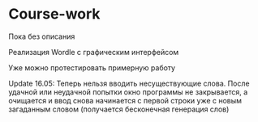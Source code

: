 # Course-work
Пока без описания

Реализация Wordle с графическим интерфейсом

Уже можно протестировать примерную работу

Update 16.05: Теперь нельзя вводить несуществующие слова. После удачной или неудачной попытки окно программы не закрывается, а очищается и ввод снова начинается с первой строки уже с новым загаданным словом (получается бесконечная генерация слов)
